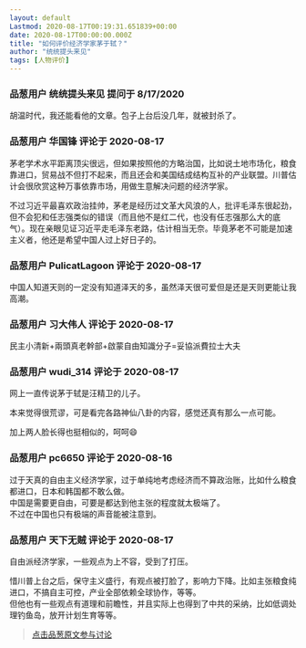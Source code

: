 ```yaml
---
layout: default
Lastmod: 2020-08-17T00:19:31.651839+00:00
date: 2020-08-17T00:00:00.000Z
title: "如何评价经济学家茅于轼？"
author: "统统提头来见"
tags: [人物评价]
---
```



### 品葱用户 **统统提头来见** 提问于 8/17/2020
    
胡温时代，我还能看他的文章。包子上台后没几年，就被封杀了。
    
                

### 品葱用户 **华国锋** 评论于 2020-08-17
        
茅老学术水平距离顶尖很远，但如果按照他的方略治国，比如说土地市场化，粮食靠进口，贸易战不但打不起来，而且还会和美国结成结构互补的产业联盟。川普估计会很欣赏这种万事依靠市场，用做生意解决问题的经济学家。  
  
不过习近平最喜欢政治挂帅，茅老是经历过文革大风浪的人，批评毛泽东很起劲，但不会犯和任志强类似的错误（而且他不是红二代，也没有任志强那么大的底气）。现在亲眼见证习近平走毛泽东老路，估计相当无奈。毕竟茅老不可能是加速主义者，他还是希望中国人过上好日子的。
        
                

### 品葱用户 **PulicatLagoon** 评论于 2020-08-17
        
中国人知道天则的一定没有知道泽天的多，虽然泽天很可爱但是还是天则更能让我高潮。
        
                

### 品葱用户 **习大伟人** 评论于 2020-08-17
        
民主小清新+兩頭真老幹部+啟蒙自由知識分子=妥協派費拉士大夫
        
                

### 品葱用户 **wudi_314** 评论于 2020-08-17
        
网上一直传说茅于轼是汪精卫的儿子。  
  
本来觉得很荒谬，可是看完各路神仙八卦的内容，感觉还真有那么一点可能。  
  
加上两人脸长得也挺相似的，呵呵😄
        
                

### 品葱用户 **pc6650** 评论于 2020-08-16
        
过于天真的自由主义经济学家，过于单纯地考虑经济而不算政治账，比如什么粮食都进口，日本和韩国都不敢么做。  
中国是需要更自由，可要是都达到他主张的程度就太极端了。  
不过在中国也只有极端的声音能被注意到。
        
                

### 品葱用户 **天下无贼** 评论于 2020-08-17
        
自由派经济学家，一些观点为上不容，受到了打压。  
  
惜川普上台之后，保守主义盛行，有观点被打脸了，影响力下降。比如主张粮食纯进口，不搞自主可控，产业全部依赖全球协作，等等。  
但他也有一些观点有道理和前瞻性，并且实际上也得到了中共的采纳，比如低调处理钓鱼岛，放开计划生育等等。
        
                





> [点击品葱原文参与讨论](https://pincong.rocks/question/29893)

